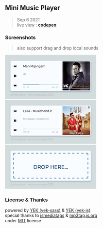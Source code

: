 ## Mini Music Player

> Sep 6 2021\
> live view : **[codepen](https://codepen.io/miko-github/full/gORYWeQ)**

<!--
Hi there 👋,
if you like my `README.md`, don't worry, use them 🤗
i mean you can copy/paste them 😉
because i love ❤️ opensource, did you like it?
-->
<!-- [![Open Source Love][badge-open-source]][social-github] -->

### Screenshots

> also support drag and drop local sounds

<img src="./screenshots/screenshot-2.png" title="playing music - man mijangam (yas)" alt="mini-music-player - miko-github - 2021" width="300" height="145" /> <img src="./screenshots/screenshot-1.png" title="playing music - laila (tony kakkar)" alt="mini music player - mikoloism - 2021" width="300" height="145" /> <img src="./screenshots/screenshot-3.png" title="drag & drop support" alt="mini music player - mikoloism - 2021" width="300" height="145" />

### License & Thanks

powered by [YEK (yek-sass)](https://github.com/yek-org/yek-sass) & [YEK (yek-js)](https://github.com/yek-org/yek-js)\
special thanks to [jsmediatags](https://www.npmjs.com/package/jsmediatags) & [mp3tag.js.org](https://mp3tag.js.org)\
under [MIT](./LICENSE) license
